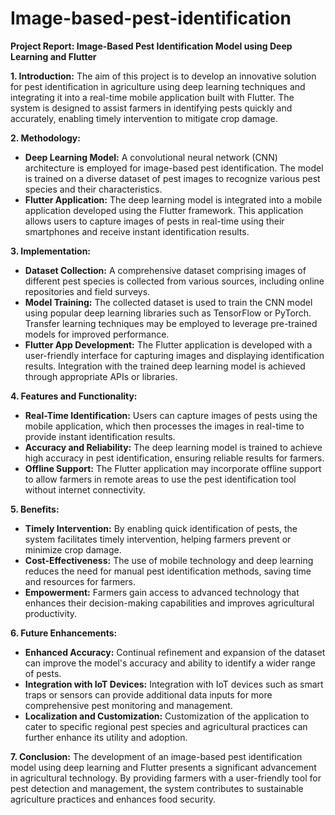 # Image-based-pest-identification
**Project Report: Image-Based Pest Identification Model using Deep Learning and Flutter**

**1. Introduction:**
The aim of this project is to develop an innovative solution for pest identification in agriculture using deep learning techniques and integrating it into a real-time mobile application built with Flutter. The system is designed to assist farmers in identifying pests quickly and accurately, enabling timely intervention to mitigate crop damage.

**2. Methodology:**
- **Deep Learning Model:** A convolutional neural network (CNN) architecture is employed for image-based pest identification. The model is trained on a diverse dataset of pest images to recognize various pest species and their characteristics.
- **Flutter Application:** The deep learning model is integrated into a mobile application developed using the Flutter framework. This application allows users to capture images of pests in real-time using their smartphones and receive instant identification results.

**3. Implementation:**
- **Dataset Collection:** A comprehensive dataset comprising images of different pest species is collected from various sources, including online repositories and field surveys.
- **Model Training:** The collected dataset is used to train the CNN model using popular deep learning libraries such as TensorFlow or PyTorch. Transfer learning techniques may be employed to leverage pre-trained models for improved performance.
- **Flutter App Development:** The Flutter application is developed with a user-friendly interface for capturing images and displaying identification results. Integration with the trained deep learning model is achieved through appropriate APIs or libraries.

**4. Features and Functionality:**
- **Real-Time Identification:** Users can capture images of pests using the mobile application, which then processes the images in real-time to provide instant identification results.
- **Accuracy and Reliability:** The deep learning model is trained to achieve high accuracy in pest identification, ensuring reliable results for farmers.
- **Offline Support:** The Flutter application may incorporate offline support to allow farmers in remote areas to use the pest identification tool without internet connectivity.

**5. Benefits:**
- **Timely Intervention:** By enabling quick identification of pests, the system facilitates timely intervention, helping farmers prevent or minimize crop damage.
- **Cost-Effectiveness:** The use of mobile technology and deep learning reduces the need for manual pest identification methods, saving time and resources for farmers.
- **Empowerment:** Farmers gain access to advanced technology that enhances their decision-making capabilities and improves agricultural productivity.

**6. Future Enhancements:**
- **Enhanced Accuracy:** Continual refinement and expansion of the dataset can improve the model's accuracy and ability to identify a wider range of pests.
- **Integration with IoT Devices:** Integration with IoT devices such as smart traps or sensors can provide additional data inputs for more comprehensive pest monitoring and management.
- **Localization and Customization:** Customization of the application to cater to specific regional pest species and agricultural practices can further enhance its utility and adoption.

**7. Conclusion:**
The development of an image-based pest identification model using deep learning and Flutter presents a significant advancement in agricultural technology. By providing farmers with a user-friendly tool for pest detection and management, the system contributes to sustainable agriculture practices and enhances food security.
